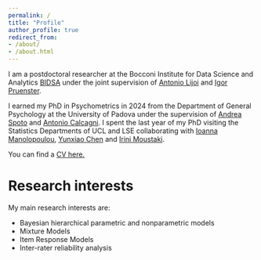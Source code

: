 ```yaml
---
permalink: /
title: "Profile"
author_profile: true
redirect_from: 
- /about/
- /about.html
---
```


I am a postdoctoral researcher at the Bocconi Institute for Data Science and Analytics [BIDSA](https://bidsa.unibocconi.eu/people/faculty) under the joint supervision of [Antonio Lijoi](https://didattica.unibocconi.it/mypage/index.php?IdUte=189615&amp%3Bcognome=LIJOI&amp%3Bnome=ANTONIO&amp%3BurlBackMy=) and [Igor Pruenster](https://mypage.unibocconi.eu/igorpruenster/).  

I earned my PhD in Psychometrics in 2024 from the Department of General Psychology at the University of Padova under the supervision of [Andrea Spoto](https://dpg.unipd.it/category/ruoli/personale-docente?key=6DB5058FD70BCB294F3B6A43724D4A02) and [Antonio Calcagni](https://lilia.dpss.psy.unipd.it/~antonio.calcagni/). I spent the last year of my PhD visiting the Statistics Departments of UCL and LSE collaborating with [Ioanna Manolopoulou](https://ioannamanolopoulou.github.io/), [Yunxiao Chen](https://www.lse.ac.uk/statistics/people/yunxiao-chen) and [Irini Moustaki](https://irmoustaki.github.io/).

You can find a [CV here.](http://GMignemi.github.io/files/CV_Giuseppe_Mignemi.pdf)

Research interests
======
My main research interests are:

- Bayesian hierarchical parametric and nonparametric models
- Mixture Models 
- Item Response Models 
- Inter-rater reliability analysis


